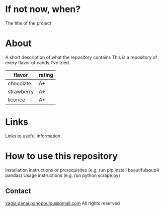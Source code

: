# If not now, when?
The title of the project

# About
A short description of what the repository contains
This is a repository of every flavor of candy I've tried.

|flavor|rating|
|---|---|
|chocolate|A+|
|strawberry|A+|
|licorice|A+|

# Links
Links to useful information

# How to use this repository
Installation instructions or prerequisites (e.g. run pip install beautifulsoup4 pandas)
Usage instructions (e.g. run python scrape.py)

## Contact

vagia.danai.panopoulou@gmail.com
All rights reserved

